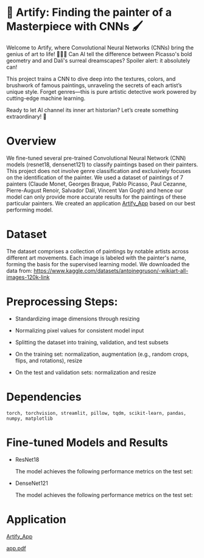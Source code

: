 # 🎨 Artify: Finding the painter of a Masterpiece with CNNs 🖌️

Welcome to Artify, where Convolutional Neural Networks (CNNs) bring the genius of art to life! 🧑‍🎨✨ Can AI tell the difference between Picasso's bold geometry and and Dalí's surreal dreamscapes? Spoiler alert: it absolutely can!

This project trains a CNN to dive deep into the textures, colors, and brushwork of famous paintings, unraveling the secrets of each artist’s unique style. Forget genres—this is pure artistic detective work powered by cutting-edge machine learning.

Ready to let AI channel its inner art historian? Let’s create something extraordinary! 🚀

# Overview

We fine-tuned several pre-trained Convolutional Neural Network (CNN) models (resnet18, densenet121) to classify paintings based on their painters. This project does not involve genre classification and exclusively focuses on the identification of the painter. We used a dataset of paintings of 7 painters (Claude Monet, Georges Braque, Pablo Picasso, Paul Cezanne, Pierre-August Renoir, Salvador Dalí, Vincent Van Gogh) and hence our model can only provide more accurate results for the paintings of these particular painters. We created an application [Artify_App](https://huggingface.co/spaces/hmutlu/Artify) based on our best performing model. 

# Dataset

The dataset comprises a collection of paintings by notable artists across different art movements. Each image is labeled with the painter's name, forming the basis for the supervised learning model. We downloaded the data from: https://www.kaggle.com/datasets/antoinegruson/-wikiart-all-images-120k-link

# Preprocessing Steps:

- Standardizing image dimensions through resizing

- Normalizing pixel values for consistent model input

- Splitting the dataset into training, validation, and test subsets

- On the training set: normalization, augmentation (e.g., random crops, flips, and rotations), resize

- On the test and validation sets: normalization and resize

# Dependencies

```text
torch, torchvision, streamlit, pillow, tqdm, scikit-learn, pandas, numpy, matplotlib 
```

# Fine-tuned Models and Results

- ResNet18
  
  The model achieves the following performance metrics on the test set:
   
- DenseNet121
  
  The model achieves the following performance metrics on the test set:

# Application

[Artify_App](https://huggingface.co/spaces/hmutlu/Artify)
 
[app.pdf](https://github.com/user-attachments/files/17951104/app.pdf)




